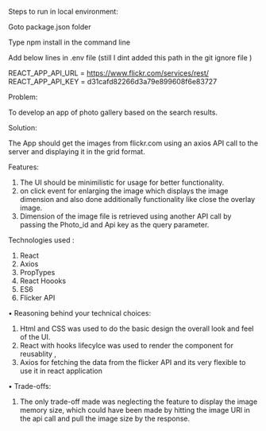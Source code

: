 
Steps to run in local environment:

Goto package.json folder

Type npm install in the command line

Add below lines in .env file (still I dint added this path in the git ignore file )

REACT_APP_API_URL = https://www.flickr.com/services/rest/
REACT_APP_API_KEY = d31cafd82266d3a79e899608f6e83727


Problem: 

To develop an app of photo gallery based on the search results.

Solution: 

The App should get the images from flickr.com using an axios API call to the server and displaying it in the grid format.

Features: 

1.  The UI should be minimilistic for usage for better functionality.
2.  on click event for enlarging the image  which displays the image dimension and also done additionally functionality like close the overlay image.
3.  Dimension of the image file is retrieved using another API call by passing the Photo_id and Api key as the query parameter.

Technologies used :

1.  React
2.  Axios 
3.  PropTypes
4.  React Hoooks
5.  ES6
6.  Flicker API



• Reasoning behind your technical choices: 
1.  Html and CSS was used to do the basic design the overall look and feel of the UI.
2.  React with hooks lifecylce was used to render the component for reusablity ,
3.  Axios for fetching the data from the flicker API and its very flexible to use it in react application


• Trade-offs: 

1. The only trade-off made was neglecting the feature to display the image memory size, which could have been made by hitting the image URl in the api call and pull the image size by the response. 


